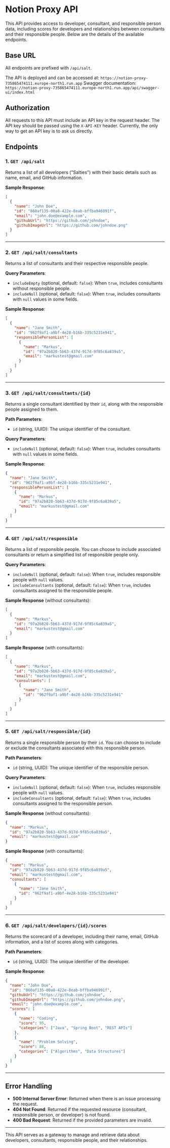 # Notion Proxy API

This API provides access to developer, consultant, and responsible person data, including scores for developers and relationships between consultants and their responsible people. Below are the details of the available endpoints.

## Base URL
All endpoints are prefixed with `/api/salt`.

The API is deployed and can be accessed at: `https://notion-proxy-735865474111.europe-north1.run.app`
Swagger documentation: `https://notion-proxy-735865474111.europe-north1.run.app/api/swagger-ui/index.html`

## Authorization

All requests to this API must include an API key in the request header. The API key should be passed using the `X-API-KEY` header.
Currently, the only way to get an API key is to ask us directly.

## Endpoints

### 1. **`GET /api/salt`**
Returns a list of all developers ("Salties") with their basic details such as name, email, and GitHub information.

**Sample Response**:
```json
[
  {
    "name": "John Doe",
    "id": "860af135-00a8-422e-8eab-bffba946991f",
    "email": "john.doe@example.com",
    "githubUrl": "https://github.com/johndoe",
    "githubImageUrl": "https://github.com/johndoe.png"
  }
]
```

---

### 2. **`GET /api/salt/consultants`**
Returns a list of consultants and their respective responsible people.

**Query Parameters**:
- `includeEmpty` (optional, default: `false`): When `true`, includes consultants without responsible people.
- `includeNull` (optional, default: `false`): When `true`, includes consultants with `null` values in some fields.

**Sample Response**:
```json
[
  {
    "name": "Jane Smith",
    "id": "962f9af1-a9bf-4e28-b16b-335c5231e941",
    "responsiblePersonList": [
      {
        "name": "Markus",
        "id": "97a2b820-5b63-437d-917d-9f85c6a839a5",
        "email": "markustest@gmail.com"
      }
    ]
  }
]
```

---

### 3. **`GET /api/salt/consultants/{id}`**
Returns a single consultant identified by their `id`, along with the responsible people assigned to them.

**Path Parameters**:
- `id` (string, UUID): The unique identifier of the consultant.

**Query Parameters**:
- `includeNull` (optional, default: `false`): When `true`, includes consultants with `null` values in some fields.

**Sample Response**:
```json
{
  "name": "Jane Smith",
  "id": "962f9af1-a9bf-4e28-b16b-335c5231e941",
  "responsiblePersonList": [
    {
      "name": "Markus",
      "id": "97a2b820-5b63-437d-917d-9f85c6a839a5",
      "email": "markustest@gmail.com"
    }
  ]
}
```

---

### 4. **`GET /api/salt/responsible`**
Returns a list of responsible people. You can choose to include associated consultants or return a simplified list of responsible people only.

**Query Parameters**:
- `includeNull` (optional, default: `false`): When `true`, includes responsible people with `null` values.
- `includeConsultants` (optional, default: `false`): When `true`, includes consultants assigned to the responsible people.

**Sample Response** (without consultants):
```json
[
  {
    "name": "Markus",
    "id": "97a2b820-5b63-437d-917d-9f85c6a839a5",
    "email": "markustest@gmail.com"
  }
]
```

**Sample Response** (with consultants):
```json
[
  {
    "name": "Markus",
    "id": "97a2b820-5b63-437d-917d-9f85c6a839a5",
    "email": "markustest@gmail.com",
    "consultants": [
      {
        "name": "Jane Smith",
        "id": "962f9af1-a9bf-4e28-b16b-335c5231e941"
      }
    ]
  }
]
```

---

### 5. **`GET /api/salt/responsible/{id}`**
Returns a single responsible person by their `id`. You can choose to include or exclude the consultants associated with this responsible person.

**Path Parameters**:
- `id` (string, UUID): The unique identifier of the responsible person.

**Query Parameters**:
- `includeNull` (optional, default: `false`): When `true`, includes responsible people with `null` values.
- `includeConsultants` (optional, default: `false`): When `true`, includes consultants assigned to the responsible person.

**Sample Response** (without consultants):
```json
{
  "name": "Markus",
  "id": "97a2b820-5b63-437d-917d-9f85c6a839a5",
  "email": "markustest@gmail.com"
}
```

**Sample Response** (with consultants):
```json
{
  "name": "Markus",
  "id": "97a2b820-5b63-437d-917d-9f85c6a839a5",
  "email": "markustest@gmail.com",
  "consultants": [
    {
      "name": "Jane Smith",
      "id": "962f9af1-a9bf-4e28-b16b-335c5231e941"
    }
  ]
}
```

---

### 6. **`GET /api/salt/developers/{id}/scores`**
Returns the scorecard of a developer, including their name, email, GitHub information, and a list of scores along with categories.

**Path Parameters**:
- `id` (string, UUID): The unique identifier of the developer.

**Sample Response**:
```json
{
  "name": "John Doe",
  "id": "860af135-00a8-422e-8eab-bffba946991f",
  "githubUrl": "https://github.com/johndoe",
  "githubImageUrl": "https://github.com/johndoe.png",
  "email": "john.doe@example.com",
  "scores": [
    {
      "name": "Coding",
      "score": 95,
      "categories": ["Java", "Spring Boot", "REST APIs"]
    },
    {
      "name": "Problem Solving",
      "score": 88,
      "categories": ["Algorithms", "Data Structures"]
    }
  ]
}
```

---

## Error Handling

- **500 Internal Server Error**: Returned when there is an issue processing the request.
- **404 Not Found**: Returned if the requested resource (consultant, responsible person, or developer) is not found.
- **400 Bad Request**: Returned if the provided parameters are invalid.

---

This API serves as a gateway to manage and retrieve data about developers, consultants, responsible people, and their relationships.
